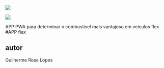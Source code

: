 


![](https://img.shields.io/github/license/caallop/PWA)

![]([https://img.shields.io/github/license/caallop/PWA])


APP PWA para determinar o combustivel mais vantajoso em veiculos flex
#APP flex
## autor 
Guilherme Rosa Lopes
